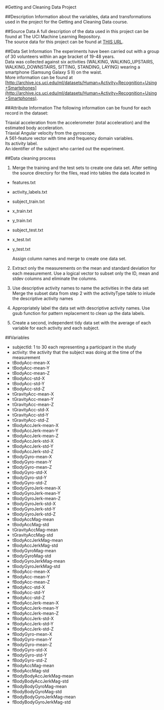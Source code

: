 #Getting and Cleaning Data Project

##Description
  Information about the variables, data and transformations used in the project for the Getting and Cleaning Data course.

##Source Data
  A full description of the data used in this project can be found at The UCI Machine Learning Repository.  
  The source data for this project can be found at [THIS URL](https://d396qusza40orc.cloudfront.net/getdata%2Fprojectfiles%2FUCI%20HAR%20Dataset.zip).

##Data Set Information
  The experiments have been carried out with a group of 30 volunteers within an age bracket of 19-48 years.  
  Data was collected against six activities (WALKING, WALKING_UPSTAIRS, WALKING_DOWNSTAIRS, SITTING, STANDING, LAYING) wearing a smartphone (Samsung Galaxy S II) on the waist.  
  More information can be found at [http://archive.ics.uci.edu/ml/datasets/Human+Activity+Recognition+Using+Smartphones](http://archive.ics.uci.edu/ml/datasets/Human+Activity+Recognition+Using+Smartphones).  

##Attribute Information
  The following information can be found for each record in the dataset:  
  
  Triaxial acceleration from the accelerometer (total acceleration) and the estimated body acceleration.  
  Triaxial Angular velocity from the gyroscope.  
  A 561-feature vector with time and frequency domain variables.  
  Its activity label.  
  An identifier of the subject who carried out the experiment.  

##Data cleaning process
  1. Merge the training and the test sets to create one data set.
     After setting the source directory for the files, read into tables the data located in
*   features.txt
*   activity_labels.txt
*   subject_train.txt
*   x_train.txt
*   y_train.txt
*   subject_test.txt
*   x_test.txt
*   y_test.txt
     
    Assign column names and merge to create one data set.

  2. Extract only the measurements on the mean and standard deviation for each measurement.
     Use a logical vector to subset only the ID, mean and stdev columns and eliminate the columns.  

  3. Use descriptive activity names to name the activities in the data set
     Merge the subset data from step 2 with the activityType table to inlude the descriptive activity names

  4. Appropriately label the data set with descriptive activity names.
     Use gsub function for pattern replacement to clean up the data labels.

  5. Create a second, independent tidy data set with the average of each variable for each activity and each subject.

##Variables
* subjectId: 1 to 30 each representing a participant in the study
* activity: the activity that the subject was doing at the time of the measurement
* tBodyAcc-mean-X
* tBodyAcc-mean-Y
* tBodyAcc-mean-Z
* tBodyAcc-std-X
* tBodyAcc-std-Y
* tBodyAcc-std-Z
* tGravityAcc-mean-X
* tGravityAcc-mean-Y
* tGravityAcc-mean-Z
* tGravityAcc-std-X
* tGravityAcc-std-Y
* tGravityAcc-std-Z
* tBodyAccJerk-mean-X
* tBodyAccJerk-mean-Y
* tBodyAccJerk-mean-Z
* tBodyAccJerk-std-X
* tBodyAccJerk-std-Y
* tBodyAccJerk-std-Z
* tBodyGyro-mean-X
* tBodyGyro-mean-Y
* tBodyGyro-mean-Z
* tBodyGyro-std-X
* tBodyGyro-std-Y
* tBodyGyro-std-Z
* tBodyGyroJerk-mean-X
* tBodyGyroJerk-mean-Y
* tBodyGyroJerk-mean-Z
* tBodyGyroJerk-std-X
* tBodyGyroJerk-std-Y
* tBodyGyroJerk-std-Z
* tBodyAccMag-mean
* tBodyAccMag-std
* tGravityAccMag-mean
* tGravityAccMag-std
* tBodyAccJerkMag-mean
* tBodyAccJerkMag-std
* tBodyGyroMag-mean
* tBodyGyroMag-std
* tBodyGyroJerkMag-mean
* tBodyGyroJerkMag-std
* fBodyAcc-mean-X
* fBodyAcc-mean-Y
* fBodyAcc-mean-Z
* fBodyAcc-std-X
* fBodyAcc-std-Y
* fBodyAcc-std-Z
* fBodyAccJerk-mean-X
* fBodyAccJerk-mean-Y
* fBodyAccJerk-mean-Z
* fBodyAccJerk-std-X
* fBodyAccJerk-std-Y
* fBodyAccJerk-std-Z
* fBodyGyro-mean-X
* fBodyGyro-mean-Y
* fBodyGyro-mean-Z
* fBodyGyro-std-X
* fBodyGyro-std-Y
* fBodyGyro-std-Z
* fBodyAccMag-mean
* fBodyAccMag-std
* fBodyBodyAccJerkMag-mean
* fBodyBodyAccJerkMag-std
* fBodyBodyGyroMag-mean
* fBodyBodyGyroMag-std
* fBodyBodyGyroJerkMag-mean
* fBodyBodyGyroJerkMag-std
